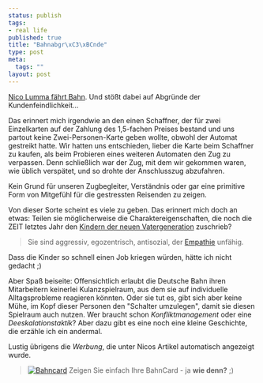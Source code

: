 ```yaml
--- 
status: publish
tags: 
- real life
published: true
title: "Bahnabgr\xC3\xBCnde"
type: post
meta: 
  tags: ""
layout: post
---
```

<a href="http://lumma.de/eintrag.php?id=1412">Nico Lumma fährt Bahn</a>. Und stößt dabei auf Abgründe der Kundenfeindlichkeit...

Das erinnert mich irgendwie an den einen Schaffner, der für zwei Einzelkarten auf der Zahlung des 1,5-fachen Preises bestand und uns partout keine Zwei-Personen-Karte geben wollte, obwohl der Automat gestreikt hatte. Wir hatten uns entschieden, lieber die Karte beim Schaffner zu kaufen, als beim Probieren eines weiteren Automaten den Zug zu verpassen. Denn schließlich war der Zug, mit dem wir gekommen waren, wie üblich verspätet, und so drohte der Anschlusszug abzufahren.

Kein Grund für unseren Zugbegleiter, Verständnis oder gar eine primitive Form von Mitgefühl für die gestressten Reisenden zu zeigen.

Von dieser Sorte scheint es viele zu geben. Das erinnert mich doch an etwas: Teilen sie möglicherweise die Charaktereigenschaften, die noch die ZEIT letztes Jahr den <a href="http://www.zeit.de/2004/21/Titel_2fV_8ater_21">Kindern der neuen Vatergeneration</a> zuschrieb?

<blockquote>Sie sind aggressiv, egozentrisch, antisozial, der <a href="http://de.wikipedia.org/wiki/Empathie">Empathie</a> unfähig.</blockquote>

Dass die Kinder so schnell einen Job kriegen würden, hätte ich nicht gedacht ;)

Aber Spaß beiseite: Offensichtlich erlaubt die Deutsche Bahn ihren Mitarbeitern keinerlei Kulanzspielraum, aus dem sie auf individuelle Alltagsprobleme reagieren könnten. Oder sie tut es, gibt sich aber keine Mühe, im Kopf dieser Personen den "Schalter umzulegen", damit sie diesen Spielraum auch nutzen.
Wer braucht schon <em>Konfliktmanagement</em> oder eine <em>Deeskalationstaktik</em>? Aber dazu gibt es eine noch eine kleine Geschichte, die erzähle ich ein andermal.

Lustig übrigens die <em>Werbung</em>, die unter Nicos Artikel automatisch angezeigt wurde.

<blockquote><a href="http://fredericiana.de/uploads/050316lummabahncard.jpg" target="_blank"><img src='http://fredericiana.de/uploads/thumb-050316lummabahncard.jpg' alt='Bahncard' class="centered" /></a>
Zeigen Sie einfach Ihre BahnCard - ja <strong>wie denn?</strong> ;)</blockquote>
